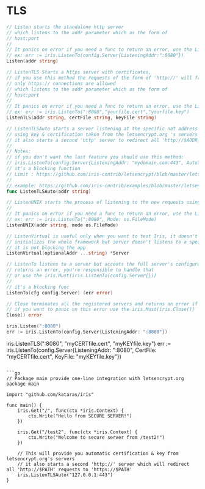 # TLS

```go
// Listen starts the standalone http server
// which listens to the addr parameter which as the form of
// host:port
//
// It panics on error if you need a func to return an error, use the ListenTo
// ex: err := iris.ListenTo(config.Server{ListeningAddr:":8080"})
Listen(addr string) 

// ListenTLS Starts a https server with certificates,
// if you use this method the requests of the form of 'http://' will fail
// only https:// connections are allowed
// which listens to the addr parameter which as the form of
// host:port
//
// It panics on error if you need a func to return an error, use the ListenTo
// ex: err := iris.ListenTo(":8080","yourfile.cert","yourfile.key")
ListenTLS(addr string, certFile string, keyFile string)

// ListenTLSAuto starts a server listening at the specific nat address
// using key & certification taken from the letsencrypt.org 's servers
// it also starts a second 'http' server to redirect all 'http://$ADDR_HOSTNAME:80' to the' https://$ADDR'
//
// Notes:
// if you don't want the last feature you should use this method:
// iris.ListenTo(config.Server{ListeningAddr: "mydomain.com:443", AutoTLS: true})
// it's a blocking function
// Limit : https://github.com/iris-contrib/letsencrypt/blob/master/lets.go#L142
//
// example: https://github.com/iris-contrib/examples/blob/master/letsencyrpt/main.go
func ListenTLSAuto(addr string)

// ListenUNIX starts the process of listening to the new requests using a 'socket file', this works only on unix
//
// It panics on error if you need a func to return an error, use the ListenTo
// ex: err := iris.ListenTo(":8080", Mode: os.FileMode)
ListenUNIX(addr string, mode os.FileMode)

// ListenVirtual is useful only when you want to test Iris, it doesn't starts the server but it configures and returns it
// initializes the whole framework but server doesn't listens to a specific net.Listener
// it is not blocking the app
ListenVirtual(optionalAddr ...string) *Server

// ListenTo listens to a server but acceots the full server's configuration
// returns an error, you're responsible to handle that
// or use the iris.Must(iris.ListenTo(config.Server{}))
//
// it's a blocking func
ListenTo(cfg config.Server) (err error) 

// Close terminates all the registered servers and returns an error if any
// if you want to panic on this error use the iris.Must(iris.Close())
Close() error 

```

```go
iris.Listen(":8080")
err := iris.ListenTo(config.Server{ListeningAddr: ":8080"})
```
iris.ListenTLS(":8080", "myCERTfile.cert", "myKEYfile.key")
err := iris.ListenTo(config.Server{ListeningAddr: ":8080", CertFile: "myCERTfile.cert", KeyFile: "myKEYfile.key"})
```

```go
// Package main provide one-line integration with letsencrypt.org
package main

import "github.com/kataras/iris"

func main() {
	iris.Get("/", func(ctx *iris.Context) {
		ctx.Write("Hello from SECURE SERVER!")
	})

	iris.Get("/test2", func(ctx *iris.Context) {
		ctx.Write("Welcome to secure server from /test2!")
	})

	// This will provide you automatic certification & key from letsencrypt.org's servers
	// it also starts a second 'http://' server which will redirect all 'http://$PATH' requests to 'https://$PATH'
	iris.ListenTLSAuto("127.0.0.1:443")
}


```

